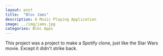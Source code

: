```yaml
---
layout: post
title:  "Bloc Jams"
description: A Music Playing Application
image: ../img/jams.jpg
categories: Bloc Apps
---
```


This project was a project to make a Spotify clone, just like the Star Wars movie. Except it didn't strike back. 